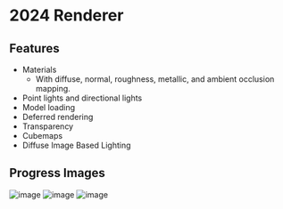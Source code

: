 # 2024 Renderer
## Features
* Materials
  * With diffuse, normal, roughness, metallic, and ambient occlusion mapping.
* Point lights and directional lights
* Model loading
* Deferred rendering
* Transparency
* Cubemaps
* Diffuse Image Based Lighting

## Progress Images
![image](https://github.com/ToastyNoodles/Renderer2/assets/123197456/57637f2b-a724-4d9a-86f0-e5c789d11d12)
![image](https://github.com/ToastyNoodles/Renderer2/assets/123197456/bdca15a0-c420-45f1-8b5e-51f228a106fd)
![image](https://github.com/ToastyNoodles/Renderer2/assets/123197456/bd2e66f7-b225-439f-a51d-ad100a0c122b)
